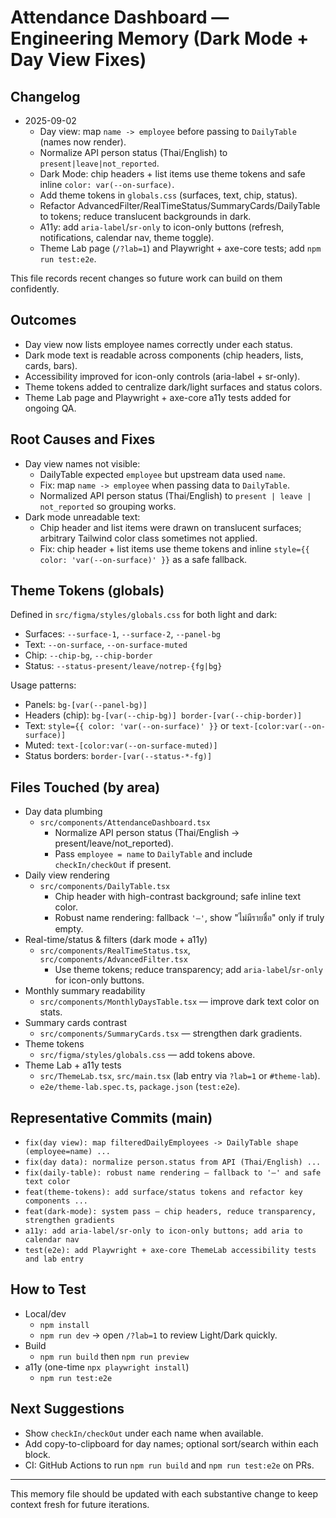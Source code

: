 # Attendance Dashboard — Engineering Memory (Dark Mode + Day View Fixes)

## Changelog
- 2025-09-02
  - Day view: map `name -> employee` before passing to `DailyTable` (names now render).
  - Normalize API person status (Thai/English) to `present|leave|not_reported`.
  - Dark Mode: chip headers + list items use theme tokens and safe inline `color: var(--on-surface)`.
  - Add theme tokens in `globals.css` (surfaces, text, chip, status).
  - Refactor AdvancedFilter/RealTimeStatus/SummaryCards/DailyTable to tokens; reduce translucent backgrounds in dark.
  - A11y: add `aria-label`/`sr-only` to icon-only buttons (refresh, notifications, calendar nav, theme toggle).
  - Theme Lab page (`/?lab=1`) and Playwright + axe-core tests; add `npm run test:e2e`.

This file records recent changes so future work can build on them confidently.

## Outcomes
- Day view now lists employee names correctly under each status.
- Dark mode text is readable across components (chip headers, lists, cards, bars).
- Accessibility improved for icon-only controls (aria-label + sr-only).
- Theme tokens added to centralize dark/light surfaces and status colors.
- Theme Lab page and Playwright + axe-core a11y tests added for ongoing QA.

## Root Causes and Fixes
- Day view names not visible:
  - DailyTable expected `employee` but upstream data used `name`.
  - Fix: map `name -> employee` when passing data to `DailyTable`.
  - Normalized API person status (Thai/English) to `present | leave | not_reported` so grouping works.
- Dark mode unreadable text:
  - Chip header and list items were drawn on translucent surfaces; arbitrary Tailwind color class sometimes not applied.
  - Fix: chip header + list items use theme tokens and inline `style={{ color: 'var(--on-surface)' }}` as a safe fallback.

## Theme Tokens (globals)
Defined in `src/figma/styles/globals.css` for both light and dark:
- Surfaces: `--surface-1`, `--surface-2`, `--panel-bg`
- Text: `--on-surface`, `--on-surface-muted`
- Chip: `--chip-bg`, `--chip-border`
- Status: `--status-present/leave/notrep-{fg|bg}`

Usage patterns:
- Panels: `bg-[var(--panel-bg)]`
- Headers (chip): `bg-[var(--chip-bg)] border-[var(--chip-border)]`
- Text: `style={{ color: 'var(--on-surface)' }}` or `text-[color:var(--on-surface)]`
- Muted: `text-[color:var(--on-surface-muted)]`
- Status borders: `border-[var(--status-*-fg)]`

## Files Touched (by area)
- Day data plumbing
  - `src/components/AttendanceDashboard.tsx`
    - Normalize API person status (Thai/English → present/leave/not_reported).
    - Pass `employee = name` to `DailyTable` and include `checkIn/checkOut` if present.
- Daily view rendering
  - `src/components/DailyTable.tsx`
    - Chip header with high-contrast background; safe inline text color.
    - Robust name rendering: fallback `'—'`, show "ไม่มีรายชื่อ" only if truly empty.
- Real-time/status & filters (dark mode + a11y)
  - `src/components/RealTimeStatus.tsx`, `src/components/AdvancedFilter.tsx`
    - Use theme tokens; reduce transparency; add `aria-label`/`sr-only` for icon-only buttons.
- Monthly summary readability
  - `src/components/MonthlyDaysTable.tsx` — improve dark text color on stats.
- Summary cards contrast
  - `src/components/SummaryCards.tsx` — strengthen dark gradients.
- Theme tokens
  - `src/figma/styles/globals.css` — add tokens above.
- Theme Lab + a11y tests
  - `src/ThemeLab.tsx`, `src/main.tsx` (lab entry via `?lab=1` or `#theme-lab`).
  - `e2e/theme-lab.spec.ts`, `package.json` (`test:e2e`).

## Representative Commits (main)
- `fix(day view): map filteredDailyEmployees -> DailyTable shape (employee=name) ...`
- `fix(day data): normalize person.status from API (Thai/English) ...`
- `fix(daily-table): robust name rendering — fallback to '—' and safe text color`
- `feat(theme-tokens): add surface/status tokens and refactor key components ...`
- `feat(dark-mode): system pass — chip headers, reduce transparency, strengthen gradients`
- `a11y: add aria-label/sr-only to icon-only buttons; add aria to calendar nav`
- `test(e2e): add Playwright + axe-core ThemeLab accessibility tests and lab entry`

## How to Test
- Local/dev
  - `npm install`
  - `npm run dev` → open `/?lab=1` to review Light/Dark quickly.
- Build
  - `npm run build` then `npm run preview`
- a11y (one-time `npx playwright install`)
  - `npm run test:e2e`

## Next Suggestions
- Show `checkIn/checkOut` under each name when available.
- Add copy-to-clipboard for day names; optional sort/search within each block.
- CI: GitHub Actions to run `npm run build` and `npm run test:e2e` on PRs.

---
This memory file should be updated with each substantive change to keep context fresh for future iterations.
